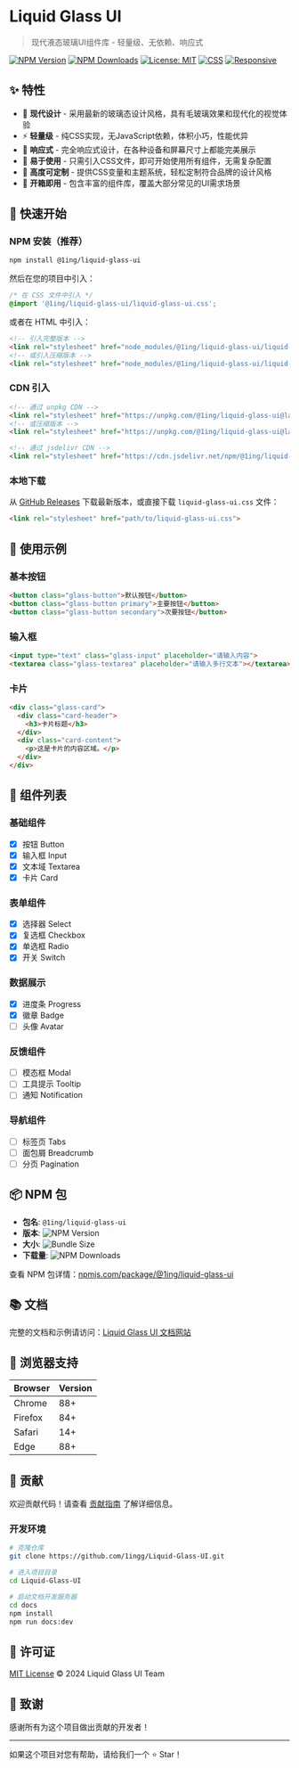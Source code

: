 # Liquid Glass UI

> 现代液态玻璃UI组件库 - 轻量级、无依赖、响应式

[![NPM Version](https://img.shields.io/npm/v/@1ing/liquid-glass-ui.svg)](https://www.npmjs.com/package/@1ing/liquid-glass-ui)
[![NPM Downloads](https://img.shields.io/npm/dm/@1ing/liquid-glass-ui.svg)](https://www.npmjs.com/package/@1ing/liquid-glass-ui)
[![License: MIT](https://img.shields.io/badge/License-MIT-yellow.svg)](https://opensource.org/licenses/MIT)
[![CSS](https://img.shields.io/badge/CSS-Only-blue.svg)](https://developer.mozilla.org/en-US/docs/Web/CSS)
[![Responsive](https://img.shields.io/badge/Responsive-✓-green.svg)](https://developer.mozilla.org/en-US/docs/Learn/CSS/CSS_layout/Responsive_Design)

## ✨ 特性

- 🎨 **现代设计** - 采用最新的玻璃态设计风格，具有毛玻璃效果和现代化的视觉体验
- ⚡ **轻量级** - 纯CSS实现，无JavaScript依赖，体积小巧，性能优异
- 📱 **响应式** - 完全响应式设计，在各种设备和屏幕尺寸上都能完美展示
- 🔧 **易于使用** - 只需引入CSS文件，即可开始使用所有组件，无需复杂配置
- 🎯 **高度可定制** - 提供CSS变量和主题系统，轻松定制符合品牌的设计风格
- 🚀 **开箱即用** - 包含丰富的组件库，覆盖大部分常见的UI需求场景

## 🚀 快速开始

### NPM 安装（推荐）

```bash
npm install @1ing/liquid-glass-ui
```

然后在您的项目中引入：

```css
/* 在 CSS 文件中引入 */
@import '@1ing/liquid-glass-ui/liquid-glass-ui.css';
```

或者在 HTML 中引入：

```html
<!-- 引入完整版本 -->
<link rel="stylesheet" href="node_modules/@1ing/liquid-glass-ui/liquid-glass-ui.css">
<!-- 或引入压缩版本 -->
<link rel="stylesheet" href="node_modules/@1ing/liquid-glass-ui/liquid-glass-ui.min.css">
```

### CDN 引入

```html
<!-- 通过 unpkg CDN -->
<link rel="stylesheet" href="https://unpkg.com/@1ing/liquid-glass-ui@latest/liquid-glass-ui.css">
<!-- 或压缩版本 -->
<link rel="stylesheet" href="https://unpkg.com/@1ing/liquid-glass-ui@latest/liquid-glass-ui.min.css">

<!-- 通过 jsdelivr CDN -->
<link rel="stylesheet" href="https://cdn.jsdelivr.net/npm/@1ing/liquid-glass-ui@latest/liquid-glass-ui.css">
```

### 本地下载

从 [GitHub Releases](https://github.com/1ingg/Liquid-Glass-UI/releases) 下载最新版本，或直接下载 `liquid-glass-ui.css` 文件：

```html
<link rel="stylesheet" href="path/to/liquid-glass-ui.css">
```

## 📖 使用示例

### 基本按钮

```html
<button class="glass-button">默认按钮</button>
<button class="glass-button primary">主要按钮</button>
<button class="glass-button secondary">次要按钮</button>
```

### 输入框

```html
<input type="text" class="glass-input" placeholder="请输入内容">
<textarea class="glass-textarea" placeholder="请输入多行文本"></textarea>
```

### 卡片

```html
<div class="glass-card">
  <div class="card-header">
    <h3>卡片标题</h3>
  </div>
  <div class="card-content">
    <p>这是卡片的内容区域。</p>
  </div>
</div>
```

## 🎨 组件列表

### 基础组件
- [x] 按钮 Button
- [x] 输入框 Input  
- [x] 文本域 Textarea
- [x] 卡片 Card

### 表单组件
- [x] 选择器 Select
- [x] 复选框 Checkbox
- [x] 单选框 Radio
- [x] 开关 Switch

### 数据展示
- [x] 进度条 Progress
- [x] 徽章 Badge
- [ ] 头像 Avatar

### 反馈组件
- [ ] 模态框 Modal
- [ ] 工具提示 Tooltip
- [ ] 通知 Notification

### 导航组件
- [ ] 标签页 Tabs
- [ ] 面包屑 Breadcrumb
- [ ] 分页 Pagination

## 📦 NPM 包

- **包名**: `@1ing/liquid-glass-ui`
- **版本**: ![NPM Version](https://img.shields.io/npm/v/@1ing/liquid-glass-ui.svg)
- **大小**: ![Bundle Size](https://img.shields.io/bundlephobia/minzip/@1ing/liquid-glass-ui.svg)
- **下载量**: ![NPM Downloads](https://img.shields.io/npm/dm/@1ing/liquid-glass-ui.svg)

查看 NPM 包详情：[npmjs.com/package/@1ing/liquid-glass-ui](https://www.npmjs.com/package/@1ing/liquid-glass-ui)

## 📚 文档

完整的文档和示例请访问：[Liquid Glass UI 文档网站](https://1ingg.github.io/Liquid-Glass-UI/)

## 🎯 浏览器支持

| Browser | Version |
|---------|---------|
| Chrome  | 88+     |
| Firefox | 84+     |
| Safari  | 14+     |
| Edge    | 88+     |

## 🤝 贡献

欢迎贡献代码！请查看 [贡献指南](CONTRIBUTING.md) 了解详细信息。

### 开发环境

```bash
# 克隆仓库
git clone https://github.com/1ingg/Liquid-Glass-UI.git

# 进入项目目录
cd Liquid-Glass-UI

# 启动文档开发服务器
cd docs
npm install
npm run docs:dev
```

## 📄 许可证

[MIT License](LICENSE) © 2024 Liquid Glass UI Team

## 🙏 致谢

感谢所有为这个项目做出贡献的开发者！

---

如果这个项目对您有帮助，请给我们一个 ⭐️ Star！ 